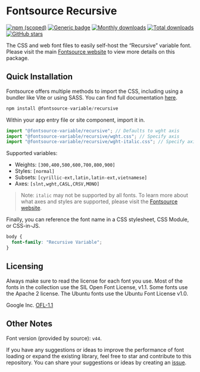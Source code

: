 # Fontsource Recursive

[![npm (scoped)](https://img.shields.io/npm/v/@fontsource-variable/recursive?color=brightgreen)](https://www.npmjs.com/package/@fontsource-variable/recursive) [![Generic badge](https://img.shields.io/badge/fontsource-passing-brightgreen)](https://github.com/fontsource/fontsource) [![Monthly downloads](https://badgen.net/npm/dm/@fontsource-variable/recursive)](https://github.com/fontsource/fontsource) [![Total downloads](https://badgen.net/npm/dt/@fontsource-variable/recursive)](https://github.com/fontsource/fontsource) [![GitHub stars](https://img.shields.io/github/stars/fontsource/fontsource.svg?style=social&label=Star)](https://github.com/fontsource/fontsource/stargazers)

The CSS and web font files to easily self-host the “Recursive” variable font. Please visit the main [Fontsource website](https://fontsource.org/fonts/recursive) to view more details on this package.

## Quick Installation

Fontsource offers multiple methods to import the CSS, including using a bundler like Vite or using SASS. You can find full documentation [here](https://fontsource.org/docs/getting-started/introduction).

```javascript
npm install @fontsource-variable/recursive
```

Within your app entry file or site component, import it in.

```javascript
import "@fontsource-variable/recursive"; // Defaults to wght axis
import "@fontsource-variable/recursive/wght.css"; // Specify axis
import "@fontsource-variable/recursive/wght-italic.css"; // Specify axis and style
```

Supported variables:
- Weights: `[300,400,500,600,700,800,900]`
- Styles: `[normal]`
- Subsets: `[cyrillic-ext,latin,latin-ext,vietnamese]`
- Axes: `[slnt,wght,CASL,CRSV,MONO]`

> Note: `italic` may not be supported by all fonts. To learn more about what axes and styles are supported, please visit the [Fontsource website](https://fontsource.org/fonts/recursive).

Finally, you can reference the font name in a CSS stylesheet, CSS Module, or CSS-in-JS.

```css
body {
  font-family: "Recursive Variable";
}
```

## Licensing
Always make sure to read the license for each font you use. Most of the fonts in the collection use the SIL Open Font License, v1.1. Some fonts use the Apache 2 license. The Ubuntu fonts use the Ubuntu Font License v1.0.

Google Inc.
[OFL-1.1](http://scripts.sil.org/OFL)

## Other Notes
Font version (provided by source): `v44`.

If you have any suggestions or ideas to improve the performance of font loading or expand the existing library, feel free to star and contribute to this repository. You can share your suggestions or ideas by creating an [issue](https://github.com/fontsource/fontsource/issues).